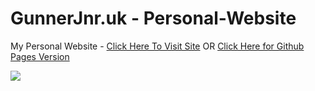 # GunnerJnr.uk - Personal-Website

My Personal Website - [Click Here To Visit Site](https://gunnerjnr.uk/) OR [Click Here for Github Pages Version](https://gunnerjnr.github.io/GunnerJnr.uk-Personal-Website/)

<img src="https://github.com/GunnerJnr/GunnerJnr.uk---Personal-Website/blob/master/readme-img/gifs/preview-2017-12-20%2019-19.gif">
